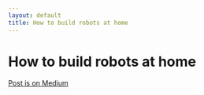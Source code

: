 ```yaml
---
layout: default
title: How to build robots at home
---
```


# How to build robots at home

[Post is on Medium](https://medium.com/@marksaroufim/how-to-build-robots-at-home-a9371e3b2da9)
